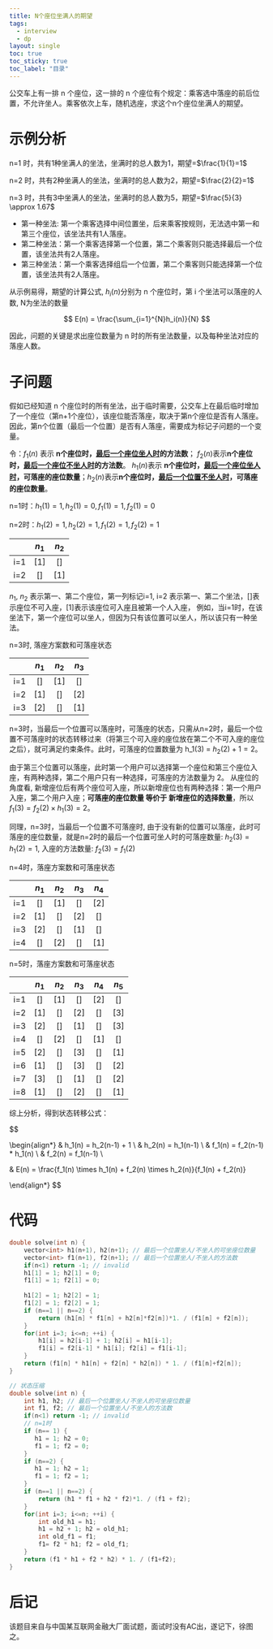 ```yaml
---
title: N个座位坐满人的期望
tags:
  - interview
  - dp
layout: single
toc: true
toc_sticky: true
toc_label: "目录"
---
```


公交车上有一排 n 个座位，这一排的 n 个座位有个规定：乘客选中落座的前后位置，不允许坐人。乘客依次上车，随机选座，求这个n个座位坐满人的期望。


# 示例分析

n=1 时，共有1种坐满人的坐法，坐满时的总人数为1，期望=$\frac{1}{1}=1$

n=2 时，共有2种坐满人的坐法，坐满时的总人数为2，期望=$\frac{2}{2}=1$

n=3 时，共有3中坐满人的坐法，坐满时的总人数为5，期望=$\frac{5}{3} \approx 1.67$

- 第一种坐法: 第一个乘客选择中间位置坐，后来乘客按规则，无法选中第一和第三个座位，该坐法共有1人落座。
- 第二种坐法：第一个乘客选择第一个位置，第二个乘客则只能选择最后一个位置，该坐法共有2人落座。
- 第三种坐法：第一个乘客选择组后一个位置，第二个乘客则只能选择第一个位置，该坐法共有2人落座。

从示例易得，期望的计算公式, $h_i(n)$分别为 n 个座位时，第 i 个坐法可以落座的人数, N为坐法的数量

$$
  E(n) = \frac{\sum_{i=1}^{N}h_i(n)}{N}
$$

因此，问题的关键是求出座位数量为 n 时的所有坐法数量，以及每种坐法对应的落座人数。

# 子问题

假如已经知道 n 个座位时的所有坐法，出于临时需要，公交车上在最后临时增加了一个座位（第n+1个座位），该座位能否落座，取决于第n个座位是否有人落座。
因此，第n个位置（最后一个位置）是否有人落座，需要成为标记子问题的一个变量。

令：$f_1(n)$ 表示 **n个座位时，<u>最后一个座位坐人时</u>的方法数**； $f_2(n)$表示**n个座位时，<u>最后一个座位不坐人时</u>的方法数**。
$h_1(n)$表示 **n个座位时，<u>最后一个座位坐人时</u>，可落座的座位数量**；$h_2(n)$表示**n个座位时，<u>最后一个位置不坐人时</u>，可落座的座位数量**。

n=1时：$h_1(1)=1, h_2(1)=0, f_1(1)=1, f_2(1)=0$

n=2时：$h_1(2)=1, h_2(2)=1, f_1(2)=1, f_2(2)=1$

| | $n_1$ | $n_2$ |
|:--:| :--: | :--: |
|i=1 | [1] | [] |
|i=2 | [] | [1] |


$n_1$, $n_2$ 表示第一、第二个座位，第一列标记i=1, i=2 表示第一、第二个坐法，[]表示座位不可入座，[1]表示该座位可入座且被第一个人入座，
例如，当i=1时，在该坐法下，第一个座位可以坐人，但因为只有该位置可以坐人，所以该只有一种坐法。

n=3时, 落座方案数和可落座状态


| | $n_1$ | $n_2$ | $n_3$ |
|:--:| :--: | :--: | :--: |
|i=1 | [] | [1] | [] |
|i=2 | [1] | [] | [2] |
|i=3 | [2] | [] | [1] |

n=3时，当最后一个位置可以落座时，可落座的状态，只需从n=2时，最后一个位置不可落座时的状态转移过来（将第三个可入座的座位放在第二个不可入座的座位之后），就可满足约束条件。此时，可落座的位置数量为 h_1(3) = $h_2(2) + 1 = 2$。

由于第三个位置可以落座，此时第一个用户可以选择第一个座位和第三个座位入座，有两种选择，第二个用户只有一种选择，可落座的方法数量为 2。
从座位的角度看, 新增座位后有两个座位可入座，所以新增座位也有两种选择：第一个用户入座，第二个用户入座；**可落座的座位数量 等价于 新增座位的选择数量**，所以$f_1(3)=f_2(2) \times h_1(3) = 2$。

同理，n=3时，当最后一个位置不可落座时, 由于没有新的位置可以落座，此时可落座的座位数量，就是n=2时的最后一个位置可坐人时的可落座数量: $h_2(3) = h_1(2) = 1$,  入座的方法数量: $f_2(3) = f_1(2)$



n=4时，落座方案数和可落座状态


| | $n_1$ | $n_2$ | $n_3$ | $n_4$ |
|:--:| :--: | :--: | :--: | :--: |
|i=1 | [] | [1] | [] | [2] |
|i=2 | [1] | [] | [2] | [] |
|i=3 | [2] | [] | [1] | [] |
|i=4 | [] | [2] | [] | [1] |

n=5时，落座方案数和可落座状态


| | $n_1$ | $n_2$ | $n_3$ | $n_4$ | $n_5$|
|:--:| :--: | :--: | :--: | :--: | :--: |
|i=1 | [] | [1] | [] | [2] | [] |
|i=2 | [1] | [] | [2] | [] | [3] |
|i=3 | [2] | [] | [1] | [] | [3] |
|i=4 | [] | [2] | [] | [1] | [] |
|i=5 | [2] | [] | [3] | [] | [1] |
|i=6 | [1] | [] | [3] | [] | [2] |
|i=7 | [3] | [] | [1] | [] | [2] |
|i=8 | [1] | [] | [2] | [] | [1] |

综上分析，得到状态转移公式：

$$

\begin{align*}
& h_1(n) = h_2(n-1) + 1 \\
& h_2(n) = h_1(n-1) \\
& f_1(n) = f_2(n-1) * h_1(n) \\
& f_2(n) = f_1(n-1) \\

& E(n) = \frac{f_1(n) \times h_1(n) + f_2(n) \times h_2(n)}{f_1(n) + f_2(n)}

\end{align*}
$$

# 代码

```cpp
double solve(int n) {
    vector<int> h1(n+1), h2(n+1); // 最后一个位置坐人/不坐人的可坐座位数量
    vector<int> f1(n+1), f2(n+1); // 最后一个位置坐人/不坐人的方法数
    if(n<1) return -1; // invalid
    h1[1] = 1; h2[1] = 0;
    f1[1] = 1; f2[1] = 0;
    
    h1[2] = 1; h2[2] = 1;
    f1[2] = 1; f2[2] = 1;
    if (n==1 || n==2) {
        return (h1[n] * f1[n] + h2[n]*f2[n])*1. / (f1[n] + f2[n]);
    }
    for(int i=3; i<=n; ++i) {
        h1[i] = h2[i-1] + 1; h2[i] = h1[i-1];
        f1[i] = f2[i-1] * h1[i]; f2[i] = f1[i-1];
    }
    return (f1[n] * h1[n] + f2[n] * h2[n]) * 1. / (f1[n]+f2[n]);
}
```
```cpp
// 状态压缩
double solve(int n) {
    int h1, h2; // 最后一个位置坐人/不坐人的可坐座位数量
    int f1, f2; // 最后一个位置坐人/不坐人的方法数
    if(n<1) return -1; // invalid
    // n=1时
    if (n== 1) {
       h1 = 1; h2 = 0;
       f1 = 1; f2 = 0;
    }
    if (n==2) {
       h1 = 1; h2 = 1;
       f1 = 1; f2 = 1;
    }
    if (n==1 || n==2) {
        return (h1 * f1 + h2 * f2)*1. / (f1 + f2);
    }
    for(int i=3; i<=n; ++i) {
        int old_h1 = h1;
        h1 = h2 + 1; h2 = old_h1;
        int old_f1 = f1;
        f1= f2 * h1; f2 = old_f1;
    }
    return (f1 * h1 + f2 * h2) * 1. / (f1+f2);
}

```


# 后记

该题目来自与中国某互联网金融大厂面试题，面试时没有AC出，遂记下，徐图之。
